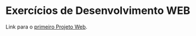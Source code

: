 # Exercícios de Desenvolvimento WEB

Link para o [primeiro Projeto Web](https://henrique-souza.github.io/web-exercises/).
